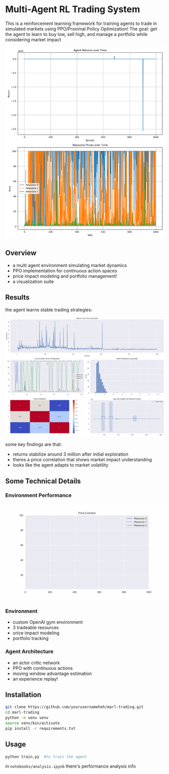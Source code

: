 # Multi-Agent RL Trading System

This is a reinforcement learning framework for training agents to trade in simulated markets using PPO/Proximal Policy Optimization!        The goal: get the agent to learn to buy low, sell high, and manage a portfolio while considering market impact

![Training Dashboard](results/training_results.png)

## Overview

- a multi agent environment simulating market dynamics
- PPO implementation for continuous action spaces
- price impact modeling and portfolio management!
- a visualization suite

## Results

the agent learns stable trading strategies:

![Returns Over Time](results/analysis_dashboard.png)

some key findings are that:
- returns stabilize around 3 million after initial exploration
- theres a price correlation that shows market impact understanding
- looks like the agent adapts to market volatility

## Some Technical Details

### Environment Performance
![Price Evolution](results/price_evolution.gif)

### Environment
- custom OpenAI gym environment
- 3 tradeable resources
- orice impact modeling
- portfolio tracking

### Agent Architecture
- an actor critic network
- PPO with continuous actions
- moving window advantage estimation
- an experience replay!

## Installation
```bash
git clone https://github.com/yourusernameheh/marl-trading.git
cd marl-trading
python -m venv venv
source venv/bin/activate
pip install -r requirements.txt
```

## Usage
```python
python train.py  #to train the agent
```

in `notebooks/analysis.ipynb` there's performance analysis info

